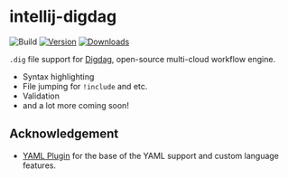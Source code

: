 # intellij-digdag

![Build](https://github.com/exoego/intellij-digdag/workflows/Build/badge.svg)
[![Version](https://img.shields.io/jetbrains/plugin/v/25667.svg)](https://plugins.jetbrains.com/plugin/25667-digdag)
[![Downloads](https://img.shields.io/jetbrains/plugin/d/25667.svg)](https://plugins.jetbrains.com/plugin/25667-digdag)

<!-- Plugin description -->
`.dig` file support for [Digdag](https://www.digdag.io/), open-source multi-cloud workflow engine.

- Syntax highlighting
- File jumping for `!include` and etc.
- Validation
- and a lot more coming soon!
<!-- Plugin description end -->

## Acknowledgement

- [YAML Plugin](https://github.com/JetBrains/intellij-community/tree/4f782c94b7086af361e7c400d2035506848d11af/plugins/yaml)
  for the base of the YAML support and custom language features.
